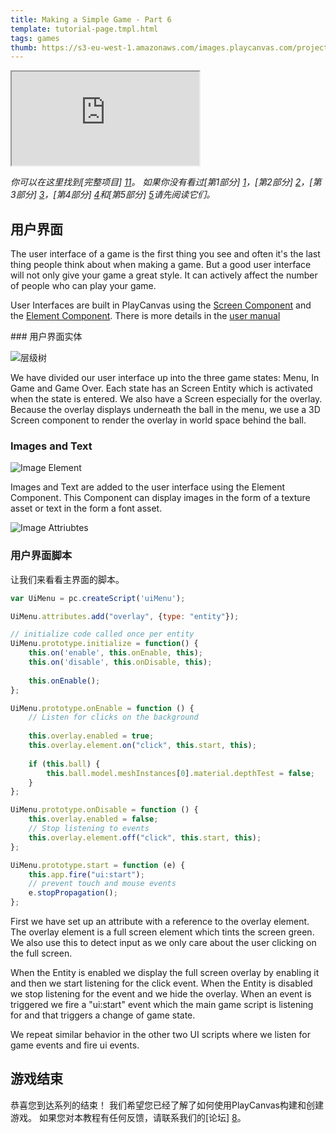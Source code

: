 ```yaml
---
title: Making a Simple Game - Part 6
template: tutorial-page.tmpl.html
tags: games
thumb: https://s3-eu-west-1.amazonaws.com/images.playcanvas.com/projects/12/406050/LIJTDO-image-75.jpg
---
```


<iframe src="https://playcanv.as/p/KH37bnOk/?overlay=false"></iframe>

*你可以在这里找到[完整项目] [11]。 如果你没有看过[第1部分] [1]，[第2部分] [2]，[第3部分] [3]，[第4部分] [4]和[第5部分] [5]请先阅读它们。*

## 用户界面

The user interface of a game is the first thing you see and often it's the last thing people think about when making a game. But a good user interface will not only give your game a great style. It can actively affect the number of people who can play your game.

User Interfaces are built in PlayCanvas using the [Screen Component][7] and the [Element Component][8]. There is more details in the [user manual][6]

### 用户界面实体

![层级树][9]

We have divided our user interface up into the three game states: Menu, In Game and Game Over. Each state has an Screen Entity which is activated when the state is entered. We also have a Screen especially for the overlay. Because the overlay displays underneath the ball in the menu, we use a 3D Screen component to render the overlay in world space behind the ball.

### Images and Text

![Image Element][12]

Images and Text are added to the user interface using the Element Component. This Component can display images in the form of a texture asset or text in the form a font asset.

![Image Attriubtes][13]

### 用户界面脚本

让我们来看看主界面的脚本。

```javascript
var UiMenu = pc.createScript('uiMenu');

UiMenu.attributes.add("overlay", {type: "entity"});

// initialize code called once per entity
UiMenu.prototype.initialize = function() {
    this.on('enable', this.onEnable, this);    
    this.on('disable', this.onDisable, this);
    
    this.onEnable();
};

UiMenu.prototype.onEnable = function () {
    // Listen for clicks on the background    
    
    this.overlay.enabled = true;
    this.overlay.element.on("click", this.start, this);
    
    if (this.ball) {
        this.ball.model.meshInstances[0].material.depthTest = false;
    }
};

UiMenu.prototype.onDisable = function () {
    this.overlay.enabled = false;
    // Stop listening to events
    this.overlay.element.off("click", this.start, this);
};

UiMenu.prototype.start = function (e) {
    this.app.fire("ui:start");
    // prevent touch and mouse events
    e.stopPropagation();
};
```
First we have set up an attribute with a reference to the overlay element. The overlay element is a full screen element which tints the screen green. We also use this to detect input as we only care about the user clicking on the full screen.

When the Entity is enabled we display the full screen overlay by enabling it and then we start listening for the click event. When the Entity is disabled we stop listening for the event and we hide the overlay. When an event is triggered we fire a "ui:start" event which the main game script is listening for and that triggers a change of game state.

We repeat similar behavior in the other two UI scripts where we listen for game events and fire ui events.

## 游戏结束

恭喜您到达系列的结束！ 我们希望您已经了解了如何使用PlayCanvas构建和创建游戏。 如果您对本教程有任何反馈，请联系我们的[论坛] [8]。

[1]: /tutorials/keepyup-part-one/
[2]: /tutorials/keepyup-part-two/
[3]: /tutorials/keepyup-part-three/
[4]: /tutorials/keepyup-part-four/
[5]: /tutorials/keepyup-part-five/
[6]: /user-manual/user-interface/
[7]: /user-manual/packs/components/screen/
[8]: /user-manual/packs/components/element/
[9]: /images/tutorials/beginner/keepyup-part-six/ui-hierarchy.jpg
[10]: /images/tutorials/beginner/keepyup-part-six/sprite-setup.jpg
[11]: https://playcanvas.com/project/406050
[12]: /images/tutorials/beginner/keepyup-part-six/image-element.jpg
[13]: /images/tutorials/beginner/keepyup-part-six/element-attr.jpg
[14]: http://forum.playcanvas.com

